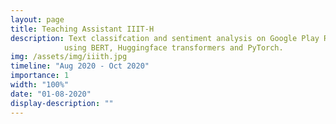 ```yaml
---
layout: page
title: Teaching Assistant IIIT-H
description: Text classifcation and sentiment analysis on Google Play Reviews
            using BERT, Huggingface transformers and PyTorch.
img: /assets/img/iiith.jpg
timeline: "Aug 2020 - Oct 2020"
importance: 1
width: "100%"
date: "01-08-2020"
display-description: ""
---
```

